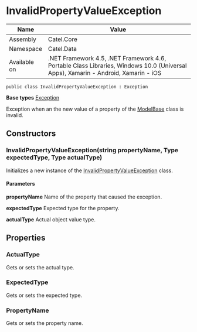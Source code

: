 

# InvalidPropertyValueException

Name|Value
---|---
Assembly|Catel.Core
Namespace|Catel.Data
Available on|.NET Framework 4.5, .NET Framework 4.6, Portable Class Libraries, Windows 10.0 (Universal Apps), Xamarin - Android, Xamarin - iOS

```
public class InvalidPropertyValueException : Exception
```

**Base types**
[Exception]()


Exception when an the new value of a property of the [ModelBase](#) class is invalid.



## Constructors

### InvalidPropertyValueException(string propertyName, Type expectedType, Type actualType)

Initializes a new instance of the [InvalidPropertyValueException](#) class.

#### Parameters

**propertyName**
Name of the property that caused the exception.

**expectedType**
Expected type for the property.

**actualType**
Actual object value type.



## Properties

### ActualType

Gets or sets the actual type.



### ExpectedType

Gets or sets the expected type.



### PropertyName

Gets or sets the property name.



